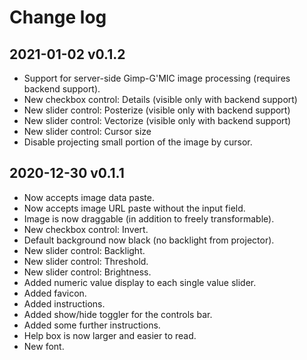 # Change log

## 2021-01-02 v0.1.2

- Support for server-side Gimp-G'MIC image processing (requires backend support).
- New checkbox control: Details (visible only with backend support)
- New slider control: Posterize (visible only with backend support)
- New slider control: Vectorize (visible only with backend support)
- New slider control: Cursor size
- Disable projecting small portion of the image by cursor.

## 2020-12-30 v0.1.1

- Now accepts image data paste.
- Now accepts image URL paste without the input field.
- Image is now draggable (in addition to freely transformable).
- New checkbox control: Invert.
- Default background now black (no backlight from projector).
- New slider control: Backlight.
- New slider control: Threshold.
- New slider control: Brightness.
- Added numeric value display to each single value slider.
- Added favicon.
- Added instructions.
- Added show/hide toggler for the controls bar.
- Added some further instructions.
- Help box is now larger and easier to read.
- New font.
